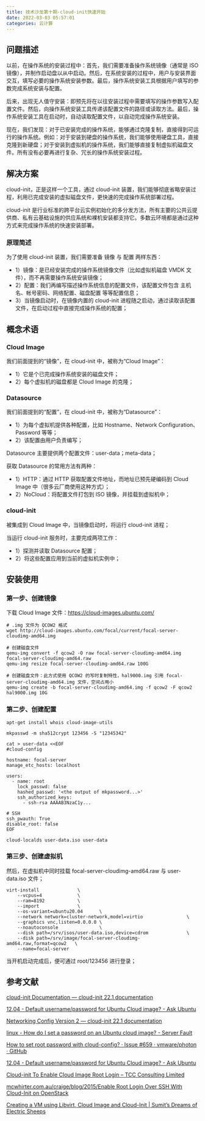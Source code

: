 ```yaml
---
title: 技术沙龙第十期-cloud-init快速开始
date: 2022-03-03 05:57:01
categories: 云计算
---
```


问题描述
----

以前，在操作系统的安装过程中：首先，我们需要准备操作系统镜像（通常是 ISO 镜像），并制作启动盘以从中启动。然后，在系统安装的过程中，用户与安装界面交互，填写必要的操作系统安装参数。最后，操作系统安装工具根据用户填写的参数完成系统安装与配置。

后来，出现无人值守安装：即预先将在以往安装过程中需要填写的操作参数写入配置文件。然后，向操作系统安装工具传递该配置文件的路径或读取方法。最后，操作系统安装工具在启动时，自动读取配置文件，以自动完成操作系统安装。

现在，我们发现：对于已安装完成的操作系统，能够通过克隆复制，直接得到可运行的操作系统。例如：对于安装到硬盘的操作系统，我们能够使用硬盘工具，直接克隆到新硬盘；对于安装到虚拟机的操作系统，我们能够直接复制虚拟机磁盘文件。所有没有必要再进行复杂、冗长的操作系统安装过程。

解决方案
----

cloud-init，正是这样一个工具，通过 cloud-init 装置，我们能够彻底省略安装过程，利用已完成安装的虚拟磁盘文件，更快速的完成操作系统部署过程。

cloud-init 是行业标准的跨平台云实例初始化的多分发方法，所有主要的公共云提供商、私有云基础设施的供应系统和裸机安装都支持它。多数云环境都是通过这种方式来完成操作系统的快速安装部署。

### 原理简述

为了使用 cloud-init 装置，我们需要准备 镜像 与 配置 两样东西：
* 1）镜像：是已经安装完成的操作系统镜像文件（比如虚拟机磁盘 VMDK 文件），而不再需要操作系统安装镜像；
* 2）配置：我们再编写描述操作系统信息的配置文件，该配置文件包含 主机名、帐号密码、网络配置、磁盘配置 等等配置信息；
* 3）当镜像启动时，在镜像内置的 cloud-init 进程随之启动，通过读取该配置文件，在启动过程中直接完成操作系统的配置；

概念术语
----

### Cloud Image

我们前面提到的“镜像”，在 cloud-init 中，被称为“Cloud Image”：
* 1）它是个已完成操作系统安装的磁盘文件；
* 2）每个虚拟机的磁盘都是 Cloud Image 的克隆；

### Datasource

我们前面提到的“配置”，在 cloud-init 中，被称为“Datasource”：
* 1）为每个虚拟机提供各种配置，比如 Hostname、Network Configuration、Password 等等；
* 2）该配置由用户负责编写；

Datasource 主要提供两个配置文件：user-data；meta-data；

获取 Datasource 的常用方法有两种：
* 1）HTTP：通过 HTTP 获取配置文件地址，而地址已预先硬编码到 Cloud Image 中（很多云厂商使用这种方式）；
* 2）NoCloud：将配置文件打包到 ISO 镜像，并挂载到虚拟机中；

### cloud-init

被集成到 Cloud Image 中，当镜像启动时，将运行 cloud-init 进程；

当运行 cloud-init 服务时，主要完成两项工作：
* 1）探测并读取 Datasource 配置；
* 2）将这些配置应用到当前的虚拟机实例中；

安装使用
----

### 第一步、创建镜像

下载 Cloud Image 文件：<https://cloud-images.ubuntu.com/>

	# .img 文件为 QCOW2 格式
	wget http://cloud-images.ubuntu.com/focal/current/focal-server-cloudimg-amd64.img
	
	# 创建磁盘文件 
	qemu-img convert -f qcow2 -O raw focal-server-cloudimg-amd64.img focal-server-cloudimg-amd64.raw
	qemu-img resize focal-server-cloudimg-amd64.raw 100G
	
	# 创建磁盘文件：此方式使用 QCOW2 的写时复制特性，hal9000.img 引用 focal-server-cloudimg-amd64.img 文件，空间占用小
	qemu-img create -b focal-server-cloudimg-amd64.img -f qcow2 -F qcow2 hal9000.img 10G


### 第二步、创建配置

	apt-get install whois cloud-image-utils
	
	mkpasswd -m sha512crypt 123456 -S "12345342"
	
	cat > user-data <<EOF
	#cloud-config
	
	hostname: focal-server
	manage_etc_hosts: localhost
	
	users:
	  - name: root
	    lock_passwd: false
	    hashed_passwd: '<the output of mkpassword...>'
	    ssh_authorized_keys:
	      - ssh-rsa AAAAB3NzaC1y...
	
	# SSH
	ssh_pwauth: True
	disable_root: false
	EOF
	
	cloud-localds user-data.iso user-data


### 第三步、创建虚拟机

然后，在虚拟机中同时挂载 focal-server-cloudimg-amd64.raw 与 user-data.iso 文件；

	virt-install              \
	    --vcpus=4             \
	    --ram=8192            \
	    --import              \
	    --os-variant=ubuntu20.04      \
	    --network network=cluster-network,model=virtio                \
	    --graphics vnc,listen=0.0.0.0 \
	    --noautoconsole               \
	    --disk path=/srv/isos/user-data.iso,device=cdrom              \
	    --disk path=/srv/image/focal-server-cloudimg-amd64.raw,format=qcow2   \
	    --name=focal-server


当开机启动完成后，便可通过 root/123456 进行登录；

参考文献
----

[cloud-init Documentation — cloud-init 22.1 documentation](https://cloudinit.readthedocs.io/en/latest/ )

[12.04 - Default username/password for Ubuntu Cloud image? - Ask Ubuntu](https://askubuntu.com/questions/451673/default-username-password-for-ubuntu-cloud-image )

[Networking Config Version 2 — cloud-init 22.1 documentation](https://cloudinit.readthedocs.io/en/latest/topics/network-config-format-v2.html# )

[linux - How do I set a password on an Ubuntu cloud image? - Server Fault](https://serverfault.com/questions/920117/how-do-i-set-a-password-on-an-ubuntu-cloud-image )

[How to set root password with cloud-config? · Issue #659 · vmware/photon · GitHub](https://github.com/vmware/photon/issues/659 )

[12.04 - Default username/password for Ubuntu Cloud image? - Ask Ubuntu](https://askubuntu.com/questions/451673/default-username-password-for-ubuntu-cloud-image )

[Cloud-init To Enable Cloud Image Root Login – TCC Consulting Limited](https://www.tcc-consulting.com.hk/110/cloud-technology/cloud-init-to-enable-cloud-image-root-login/ )

[mcwhirter.com.au/craige/blog/2015/Enable Root Login Over SSH With Cloud-Init on OpenStack](https://mcwhirter.com.au/craige/blog/2015/Enable_Root_Login_Over_SSH_With_Cloud-Init_On_OpenStack/ )

[Creating a VM using Libvirt, Cloud Image and Cloud-Init | Sumit’s Dreams of Electric Sheeps](https://sumit-ghosh.com/articles/create-vm-using-libvirt-cloud-images-cloud-init/ )